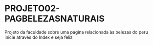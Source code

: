 # PROJETO02-PAGBELEZASNATURAIS
Projeto da faculdade sobre uma pagina relacionada às belezas do peru
inicie através do Index e seja feliz
